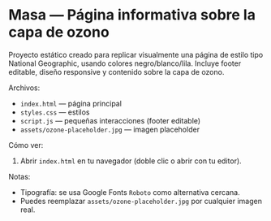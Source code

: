 # Masa — Página informativa sobre la capa de ozono

Proyecto estático creado para replicar visualmente una página de estilo tipo National Geographic, usando colores negro/blanco/lila. Incluye footer editable, diseño responsive y contenido sobre la capa de ozono.

Archivos:
- `index.html` — página principal
- `styles.css` — estilos
- `script.js` — pequeñas interacciones (footer editable)
- `assets/ozone-placeholder.jpg` — imagen placeholder

Cómo ver:
1. Abrir `index.html` en tu navegador (doble clic o abrir con tu editor).

Notas:
- Tipografía: se usa Google Fonts `Roboto` como alternativa cercana.
- Puedes reemplazar `assets/ozone-placeholder.jpg` por cualquier imagen real.

